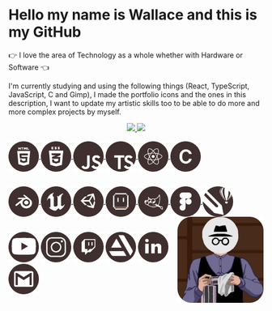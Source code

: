 # Hello my name is Wallace and this is my GitHub #

👉 I love the area of Technology as a whole whether with Hardware or Software 👈

I'm currently studying and using the following things (React, TypeScript, JavaScript, C and Gimp), I made the portfolio icons and the ones in this description, I want to update my artistic skills too to be able to do more and more complex projects by myself.

<div align="center">
  <a href="https://github.com/wallacetcbrasil">
  <img height="160em" src="https://github-readme-stats.vercel.app/api?username=wallacetcbrasil&show_icons=true&theme=dracula&include_all_commits=true&count_private=true"/>
  <img height="160em" src="https://github-readme-stats.vercel.app/api/top-langs/?username=wallacetcbrasil&layout=compact&langs_count=10&theme=dracula"/>
</div>

<div style="display: inline_block"><br>
  <img align="center" alt="HTML" height="60" width="60" src="img/HTML.svg">
  <img align="center" alt="CSS" height="60" width="60" src="img/CSS.svg">
  <img align="center" alt="JavaScript" height="60" width="60" src="img/JS.svg">
  <img align="center" alt="TypeScript" height="60" width="60" src="img/Typescript.svg">
  <img align="center" alt="React" height="60" width="60" src="img/React.svg">
  <img align="center" alt="C" height="60" width="60" src="img/C.svg"> 
  
## 
  
  <img align="center" alt="Blender" height="60" width="60" src="img/Blender.svg">
  <img align="center" alt="Unreal Engine" height="60" width="60" src="img/UE.svg">
  <img align="center" alt="Unity" height="60" width="60" src="img/Unity.svg">
  <img align="center" alt="Aseprite" height="60" width="60" src="img/Aseprite.svg">
  <img align="center" alt="Gimp" height="60" width="60" src="img/Gimp.svg">
  <img align="center" alt="Figma" height="60" width="60" src="img/Figma.svg">
  <img align="center" alt="Corel Draw" height="60" width="60" src="img/CorelDraw.svg">
  <img align="right" alt="pic" height="170" src="img/iconebrasil.svg">
</div>
  
##
  
<div> 
  <a href="https://www.youtube.com/c/MONOKINBR" target="_blank"><img src="img/Youtube.svg" height="60" width="60" target="_blank"></a>
  <a href="https://www.instagram.com/wallacetcbrasil/" target="_blank"><img src="img/Instagram.svg" height="60" width="60" target="_blank"></a>
 	<a href="https://www.twitch.tv/monokin_br" target="_blank"><img src="img/Twitch.svg" height="60" width="60" target="_blank"></a>
  <a href="https://www.artstation.com/wallacetcbrasil" target="_blank"><img src="img/Artstation.svg" height="60" width="60" target="_blank"></a>
  <a href="https://www.linkedin.com/in/wallacetcbrasil/" target="_blank"><img src="img/Linkedin.svg" height="60" width="60" target="_blank"></a> 
  <a href = "mailto:wallacetcbrasil@gmail.com"><img src="img/Gmail.svg" height="60" width="60" target="_blank"></a>
</div>
